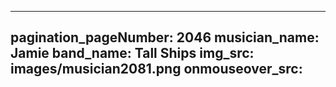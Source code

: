 ------
pagination_pageNumber: 2046
musician_name: Jamie
band_name: Tall Ships
img_src: images/musician2081.png
onmouseover_src: 
------